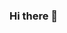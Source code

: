 ### Hi there 👋

<!--
**Amit506/Amit506** is a ✨ _special_ ✨ repository because its `README.md` (this file) appears on your GitHub profile.

Here are some ideas to get you started:

- 🔭 I’m currently working on flutter
- 🌱 I’m currently learning flutter and node.js
- 👯 I’m looking to collaborate on flutter
- 🤔 I’m looking for help with flutter
- 💬 Ask me about flutter , android development and node.js
- 📫 How to reach me: ...
- 😄 Pronouns: ...
- ⚡ Fun fact: ...
-->

